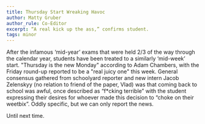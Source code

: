 ```yaml
---
title: Thursday Start Wreaking Havoc
author: Matty Gruber
author_rule: Co-Editor
excerpt: “A real kick up the ass,” confirms student.
tags: minor
---
```


After the infamous ‘mid-year’ exams that were held 2/3 of the way through the
calendar year, students have been treated to a similarly ‘mid-week’ start.
"Thursday is the new Monday" according to Adam Chambers, with the Friday
round-up reported to be a "real juicy one" this week. General consensus gathered
from schoolyard reporter and new intern Jacob Zelenskyy (no relation to friend
of the paper, Vlad) was that coming back to school was awful, once described as
“f\*cking terrible” with the student expressing their desires for whoever made
this decision to “choke on their weetbix”. Oddly specific, but we can only
report the news.

Until next time.
